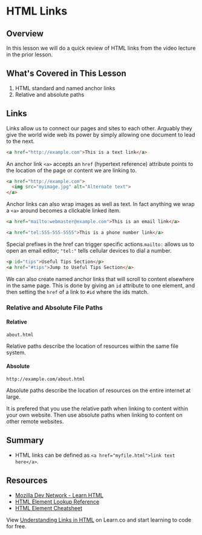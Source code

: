 # HTML Links

## Overview

In this lesson we will do a quick review of HTML links from the video lecture in the prior lesson.

## What's Covered in This Lesson 

1. HTML standard and named anchor links
2. Relative and absolute paths

## Links

Links allow us to connect our pages and sites to each other. Arguably they give the world wide web its power by simply allowing one document to lead to the next.

```html
<a href="http://example.com">This is a text link</a>
```

An anchor link `<a>` accepts an `href` (hypertext reference) attribute points to the location of the page or content we are linking to.

```html
<a href="http://example.com">
  <img src="myimage.jpg" alt="Alternate text">
</a>
```

Anchor links can also wrap images as well as text. In fact anything we wrap a `<a>` around becomes a clickable linked item.

```html
<a href="mailto:webmaster@example.com">This is an email link</a>
```

```html
<a href="tel:555-555-5555">This is a phone number link</a>
```

Special prefixes in the href can trigger specific actions.`mailto:` allows us to open an email editor; `"tel:"` tells cellular devices to dial a number.

```html
<p id="tips">Useful Tips Section</p>
<a href="#tips">Jump to Useful Tips Section</a>
```

We can also create named anchor links that will scroll to content elsewhere in the same page. This is done by giving an `id` attribute to one element, and then setting the `href` of a link to `#id` where the ids match.

### Relative and Absolute File Paths

#### Relative

`about.html`

Relative paths describe the location of resources within the same file system.

#### Absolute

`http://example.com/about.html`

Absolute paths describe the location of resources on the entire internet at large.

It is prefered that you use the relative path when linking to content within your own website. Then use absolute paths when linking to content on other remote websites.
 
## Summary

- HTML links can be defined as `<a href="myfile.html">link text here</a>`.

## Resources

- [Mozilla Dev Network - Learn HTML](https://developer.mozilla.org/en-US/docs/Web/HTML)
- [HTML Element Lookup Reference](https://developer.mozilla.org/en-US/docs/Web/HTML/Element)
- [HTML Element Cheatsheet](http://overapi.com/html-dom/)

<p class='util--hide'>View <a href='https://learn.co/lessons/html-link'>Understanding Links in HTML</a> on Learn.co and start learning to code for free.</p>
